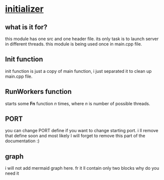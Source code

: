 # [initializer](https://github.com/LeeDoor/hex_chess_backend/tree/main/src/initializer)
## what is it for?
this module has one src and one header file. its only task is to launch server in different threads. this module is being used once in main.cpp file.

## Init function
init function is just a copy of main function, i just separated it to clean up main.cpp file.

## RunWorkers function
starts some **Fn** function *n* times, where *n* is number of possible threads.

## PORT
you can change PORT define if you want to change starting port. i ll remove that define soon and most likely I will forget to remove this part of the documentation :)

## graph
i will not add mermaid graph here. fr it ll contain only two blocks why do you need it